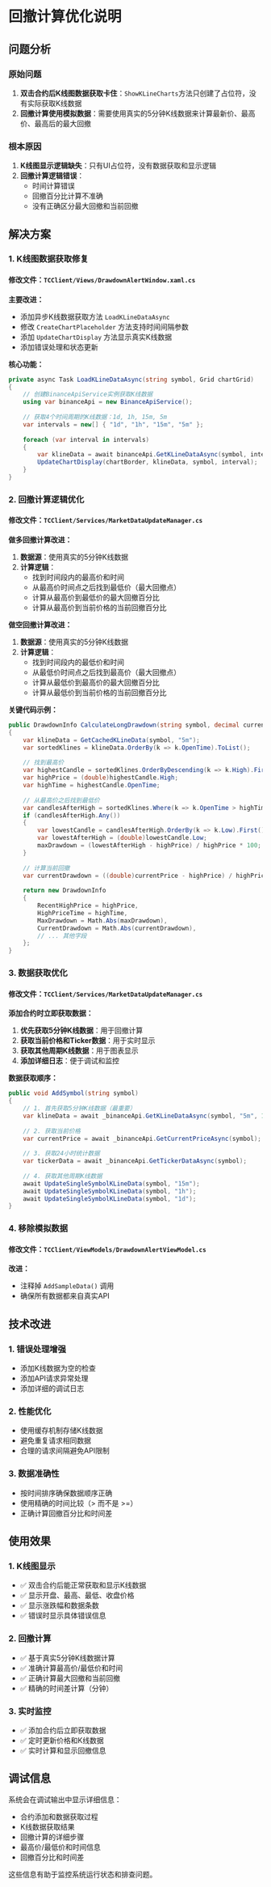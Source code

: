 # 回撤计算优化说明

## 问题分析

### 原始问题
1. **双击合约后K线图数据获取卡住**：`ShowKLineCharts`方法只创建了占位符，没有实际获取K线数据
2. **回撤计算使用模拟数据**：需要使用真实的5分钟K线数据来计算最新价、最高价、最高后的最大回撤

### 根本原因
1. **K线图显示逻辑缺失**：只有UI占位符，没有数据获取和显示逻辑
2. **回撤计算逻辑错误**：
   - 时间计算错误
   - 回撤百分比计算不准确
   - 没有正确区分最大回撤和当前回撤

## 解决方案

### 1. K线图数据获取修复

#### 修改文件：`TCClient/Views/DrawdownAlertWindow.xaml.cs`

**主要改进：**
- 添加异步K线数据获取方法 `LoadKLineDataAsync`
- 修改 `CreateChartPlaceholder` 方法支持时间间隔参数
- 添加 `UpdateChartDisplay` 方法显示真实K线数据
- 添加错误处理和状态更新

**核心功能：**
```csharp
private async Task LoadKLineDataAsync(string symbol, Grid chartGrid)
{
    // 创建BinanceApiService实例获取K线数据
    using var binanceApi = new BinanceApiService();
    
    // 获取4个时间周期的K线数据：1d, 1h, 15m, 5m
    var intervals = new[] { "1d", "1h", "15m", "5m" };
    
    foreach (var interval in intervals)
    {
        var klineData = await binanceApi.GetKLineDataAsync(symbol, interval, 50);
        UpdateChartDisplay(chartBorder, klineData, symbol, interval);
    }
}
```

### 2. 回撤计算逻辑优化

#### 修改文件：`TCClient/Services/MarketDataUpdateManager.cs`

**做多回撤计算改进：**
1. **数据源**：使用真实的5分钟K线数据
2. **计算逻辑**：
   - 找到时间段内的最高价和时间
   - 从最高价时间点之后找到最低价（最大回撤点）
   - 计算从最高价到最低价的最大回撤百分比
   - 计算从最高价到当前价格的当前回撤百分比

**做空回撤计算改进：**
1. **数据源**：使用真实的5分钟K线数据
2. **计算逻辑**：
   - 找到时间段内的最低价和时间
   - 从最低价时间点之后找到最高价（最大回撤点）
   - 计算从最低价到最高价的最大回撤百分比
   - 计算从最低价到当前价格的当前回撤百分比

**关键代码示例：**
```csharp
public DrawdownInfo CalculateLongDrawdown(string symbol, decimal currentPrice)
{
    var klineData = GetCachedKLineData(symbol, "5m");
    var sortedKlines = klineData.OrderBy(k => k.OpenTime).ToList();
    
    // 找到最高价
    var highestCandle = sortedKlines.OrderByDescending(k => k.High).First();
    var highPrice = (double)highestCandle.High;
    var highTime = highestCandle.OpenTime;
    
    // 从最高价之后找到最低价
    var candlesAfterHigh = sortedKlines.Where(k => k.OpenTime > highTime).ToList();
    if (candlesAfterHigh.Any())
    {
        var lowestCandle = candlesAfterHigh.OrderBy(k => k.Low).First();
        var lowestAfterHigh = (double)lowestCandle.Low;
        maxDrawdown = (lowestAfterHigh - highPrice) / highPrice * 100;
    }
    
    // 计算当前回撤
    var currentDrawdown = ((double)currentPrice - highPrice) / highPrice * 100;
    
    return new DrawdownInfo
    {
        RecentHighPrice = highPrice,
        HighPriceTime = highTime,
        MaxDrawdown = Math.Abs(maxDrawdown),
        CurrentDrawdown = Math.Abs(currentDrawdown),
        // ... 其他字段
    };
}
```

### 3. 数据获取优化

#### 修改文件：`TCClient/Services/MarketDataUpdateManager.cs`

**添加合约时立即获取数据：**
1. **优先获取5分钟K线数据**：用于回撤计算
2. **获取当前价格和Ticker数据**：用于实时显示
3. **获取其他周期K线数据**：用于图表显示
4. **添加详细日志**：便于调试和监控

**数据获取顺序：**
```csharp
public void AddSymbol(string symbol)
{
    // 1. 首先获取5分钟K线数据（最重要）
    var klineData = await _binanceApi.GetKLineDataAsync(symbol, "5m", 100);
    
    // 2. 获取当前价格
    var currentPrice = await _binanceApi.GetCurrentPriceAsync(symbol);
    
    // 3. 获取24小时统计数据
    var tickerData = await _binanceApi.GetTickerDataAsync(symbol);
    
    // 4. 获取其他周期K线数据
    await UpdateSingleSymbolKLineData(symbol, "15m");
    await UpdateSingleSymbolKLineData(symbol, "1h");
    await UpdateSingleSymbolKLineData(symbol, "1d");
}
```

### 4. 移除模拟数据

#### 修改文件：`TCClient/ViewModels/DrawdownAlertViewModel.cs`

**改进：**
- 注释掉 `AddSampleData()` 调用
- 确保所有数据都来自真实API

## 技术改进

### 1. 错误处理增强
- 添加K线数据为空的检查
- 添加API请求异常处理
- 添加详细的调试日志

### 2. 性能优化
- 使用缓存机制存储K线数据
- 避免重复请求相同数据
- 合理的请求间隔避免API限制

### 3. 数据准确性
- 按时间排序确保数据顺序正确
- 使用精确的时间比较（> 而不是 >=）
- 正确计算回撤百分比和时间差

## 使用效果

### 1. K线图显示
- ✅ 双击合约后能正常获取和显示K线数据
- ✅ 显示开盘、最高、最低、收盘价格
- ✅ 显示涨跌幅和数据条数
- ✅ 错误时显示具体错误信息

### 2. 回撤计算
- ✅ 基于真实5分钟K线数据计算
- ✅ 准确计算最高价/最低价和时间
- ✅ 正确计算最大回撤和当前回撤
- ✅ 精确的时间差计算（分钟）

### 3. 实时监控
- ✅ 添加合约后立即获取数据
- ✅ 定时更新价格和K线数据
- ✅ 实时计算和显示回撤信息

## 调试信息

系统会在调试输出中显示详细信息：
- 合约添加和数据获取过程
- K线数据获取结果
- 回撤计算的详细步骤
- 最高价/最低价和时间信息
- 回撤百分比和时间差

这些信息有助于监控系统运行状态和排查问题。 